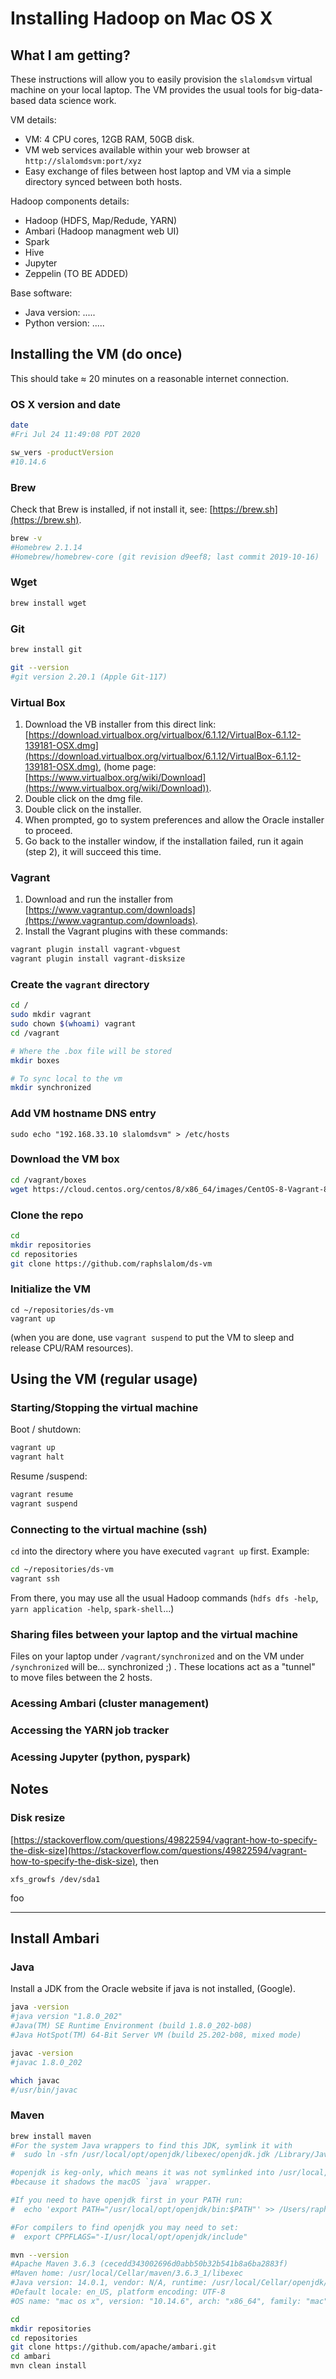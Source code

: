 # Installing Hadoop on Mac OS X

## What I am getting?

These instructions will allow you to easily provision the `slalomdsvm` virtual machine on your local laptop. The VM provides the usual tools for big-data-based data science work.

VM details:

   * VM: 4 CPU cores, 12GB RAM, 50GB disk.
   * VM web services available within your web browser at `http://slalomdsvm:port/xyz`
   * Easy exchange of files between host laptop and VM via a simple directory synced between both hosts.

Hadoop components details:

   * Hadoop (HDFS, Map/Redude, YARN)
   * Ambari (Hadoop managment web UI)
   * Spark
   * Hive
   * Jupyter
   * Zeppelin (TO BE ADDED)


Base software:

  * Java version: .....
  * Python version: .....


## Installing the VM (do once)
This should take  ≈ 20 minutes on a reasonable internet connection.

### OS X version and date

```bash
date
#Fri Jul 24 11:49:08 PDT 2020

sw_vers -productVersion
#10.14.6
```

### Brew

Check that Brew is installed, if not install it, see: [https://brew.sh](https://brew.sh).

```bash
brew -v
#Homebrew 2.1.14
#Homebrew/homebrew-core (git revision d9eef8; last commit 2019-10-16)
```

### Wget

```bash
brew install wget
```



### Git

```bash
brew install git

git --version
#git version 2.20.1 (Apple Git-117)
```



### Virtual Box

 1. Download the VB installer from this direct link: [https://download.virtualbox.org/virtualbox/6.1.12/VirtualBox-6.1.12-139181-OSX.dmg](https://download.virtualbox.org/virtualbox/6.1.12/VirtualBox-6.1.12-139181-OSX.dmg), (home page: [https://www.virtualbox.org/wiki/Download](https://www.virtualbox.org/wiki/Download)).
 1. Double click on the dmg file.
 2. Double click on the installer.
 3. When prompted, go  to system preferences and allow the Oracle installer to proceed.
 4. Go back to the installer window, if the installation failed, run it again (step 2), it will succeed this time.




### Vagrant
 
 1. Download and run the installer from [https://www.vagrantup.com/downloads](https://www.vagrantup.com/downloads).
 2. Install the Vagrant plugins with these commands:

```bash
vagrant plugin install vagrant-vbguest
vagrant plugin install vagrant-disksize
```



### Create the `vagrant` directory

```bash
cd /
sudo mkdir vagrant
sudo chown $(whoami) vagrant
cd /vagrant

# Where the .box file will be stored
mkdir boxes

# To sync local to the vm
mkdir synchronized
```

### Add VM hostname DNS entry

```
sudo echo "192.168.33.10 slalomdsvm" > /etc/hosts
```



### Download the VM box

```bash
cd /vagrant/boxes
wget https://cloud.centos.org/centos/8/x86_64/images/CentOS-8-Vagrant-8.2.2004-20200611.2.x86_64.vagrant-virtualbox.box
```

### Clone the repo

```bash
cd
mkdir repositories
cd repositories
git clone https://github.com/raphslalom/ds-vm
```


### Initialize the VM

```
cd ~/repositories/ds-vm
vagrant up
```

(when you are done, use  `vagrant suspend` to put the VM to sleep and release CPU/RAM resources).



## Using the VM (regular usage)
### Starting/Stopping the virtual machine

Boot / shutdown:

```bash
vagrant up
vagrant halt
```

Resume /suspend:

```bash
vagrant resume
vagrant suspend
```



### Connecting to the virtual machine (ssh)

`cd` into the directory where you have executed `vagrant up` first. Example:

```bash
cd ~/repositories/ds-vm
vagrant ssh
```

From there, you may use all the usual Hadoop commands (`hdfs dfs -help`, `yarn application -help`, `spark-shell`...)

### Sharing files between your laptop and the virtual machine

Files on your laptop under `/vagrant/synchronized` and on the VM under `/synchronized` will be... synchronized ;) . These locations act as a "tunnel" to move files between the 2 hosts.

### Acessing Ambari (cluster management)

### Accessing the YARN job tracker

### Acessing Jupyter (python, pyspark)








## Notes
### Disk resize

[https://stackoverflow.com/questions/49822594/vagrant-how-to-specify-the-disk-size](https://stackoverflow.com/questions/49822594/vagrant-how-to-specify-the-disk-size), then

```
xfs_growfs /dev/sda1
```


foo

------------------------------

## Install Ambari
### Java
Install a JDK from the Oracle website if java is not installed, (Google).

```bash
java -version
#java version "1.8.0_202"
#Java(TM) SE Runtime Environment (build 1.8.0_202-b08)
#Java HotSpot(TM) 64-Bit Server VM (build 25.202-b08, mixed mode)

javac -version
#javac 1.8.0_202

which javac
#/usr/bin/javac
```


### Maven

```bash
brew install maven
#For the system Java wrappers to find this JDK, symlink it with
#  sudo ln -sfn /usr/local/opt/openjdk/libexec/openjdk.jdk /Library/Java/JavaVirtualMachines/openjdk.jdk

#openjdk is keg-only, which means it was not symlinked into /usr/local,
#because it shadows the macOS `java` wrapper.

#If you need to have openjdk first in your PATH run:
#  echo 'export PATH="/usr/local/opt/openjdk/bin:$PATH"' >> /Users/raphael.vannson/.bash_profile

#For compilers to find openjdk you may need to set:
#  export CPPFLAGS="-I/usr/local/opt/openjdk/include"

mvn --version
#Apache Maven 3.6.3 (cecedd343002696d0abb50b32b541b8a6ba2883f)
#Maven home: /usr/local/Cellar/maven/3.6.3_1/libexec
#Java version: 14.0.1, vendor: N/A, runtime: /usr/local/Cellar/openjdk/14.0.1/libexec/openjdk.jdk/Contents/Home
#Default locale: en_US, platform encoding: UTF-8
#OS name: "mac os x", version: "10.14.6", arch: "x86_64", family: "mac"
```




```bash
cd
mkdir repositories
cd repositories
git clone https://github.com/apache/ambari.git
cd ambari
mvn clean install
```










